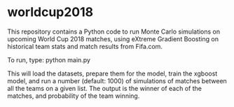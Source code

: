 # worldcup2018

This repository contains a Python code to run Monte Carlo simulations on upcoming World Cup 2018 matches, using eXtreme Gradient Boosting on historical team stats and match results from Fifa.com.

To run, type: python main.py

This will load the datasets, prepare them for the model, train the xgboost model, and run a number (default: 1000) of simulations of matches between all the teams on a given list. The output is the winner of each of the matches, and probability of the team winning.
